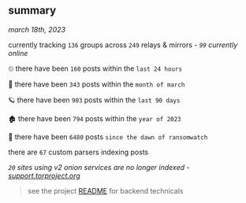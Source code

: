 
## summary
_march 18th, 2023_

currently tracking `136` groups across `249` relays & mirrors - _`99` currently online_

⏲ there have been `160` posts within the `last 24 hours`

🦈 there have been `343` posts within the `month of march`

🪐 there have been `903` posts within the `last 90 days`

🏚 there have been `794` posts within the `year of 2023`

🦕 there have been `6480` posts `since the dawn of ransomwatch`

there are `67` custom parsers indexing posts

_`20` sites using v2 onion services are no longer indexed - [support.torproject.org](https://support.torproject.org/onionservices/v2-deprecation/)_

> see the project [README](https://github.com/joshhighet/ransomwatch#ransomwatch--) for backend technicals
